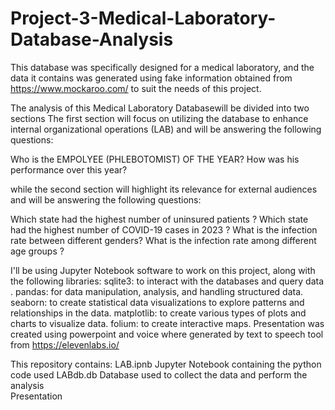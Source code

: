 # Project-3-Medical-Laboratory-Database-Analysis
This database was specifically designed for a medical laboratory, and the data it contains was generated using fake information obtained from  https://www.mockaroo.com/ to suit the needs of this project.

The analysis of this Medical Laboratory Databasewill be divided into two sections
The first section will focus on utilizing the database to enhance internal organizational operations (LAB) and will be answering the following questions:

Who is the EMPOLYEE (PHLEBOTOMIST) OF THE YEAR?
How was his performance over this year?

while the second section will highlight its relevance for external audiences and will be answering the following questions:

Which state had the highest number of uninsured patients ?
Which state had the highest number of COVID-19 cases in 2023 ?
What is the infection rate between different genders?
What is the infection rate among different age groups ?

I'll be using Jupyter Notebook software to work on this project, along with the following libraries: 
sqlite3: to interact with the databases and query data . 
pandas: for data manipulation, analysis, and handling structured data. 
seaborn: to create statistical data visualizations to explore patterns and relationships in the data. 
matplotlib: to create various types of plots and charts to visualize data. 
folium: to create interactive maps.
Presentation was created using powerpoint and voice where generated by text to speech tool from https://elevenlabs.io/

This repository contains: 
LAB.ipnb   Jupyter Notebook containing the python code used 
LABdb.db   Database used to collect the data and perform the analysis  
Presentation
